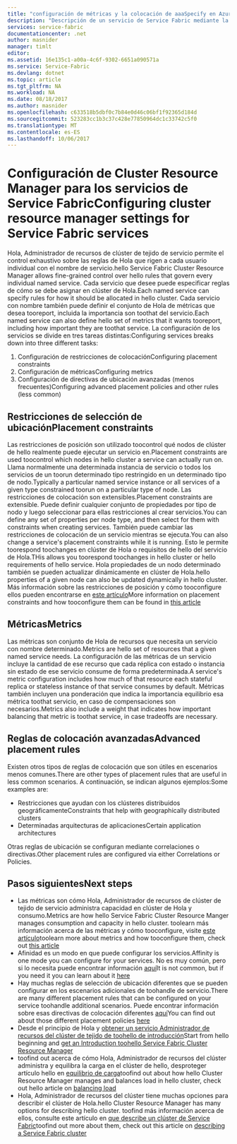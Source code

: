 ```yaml
---
title: "configuración de métricas y la colocación de aaaSpecify en Azure microservicios | Documentos de Microsoft"
description: "Descripción de un servicio de Service Fabric mediante la especificación de métricas, restricciones de ubicación y otras directivas de ubicación."
services: service-fabric
documentationcenter: .net
author: masnider
manager: timlt
editor: 
ms.assetid: 16e135c1-a00a-4c6f-9302-6651a090571a
ms.service: Service-Fabric
ms.devlang: dotnet
ms.topic: article
ms.tgt_pltfrm: NA
ms.workload: NA
ms.date: 08/18/2017
ms.author: masnider
ms.openlocfilehash: c633518b5dbf0c7b84e0d46c06bf1f92365d184d
ms.sourcegitcommit: 523283cc1b3c37c428e77850964dc1c33742c5f0
ms.translationtype: MT
ms.contentlocale: es-ES
ms.lasthandoff: 10/06/2017
---
```

# <a name="configuring-cluster-resource-manager-settings-for-service-fabric-services"></a><span data-ttu-id="2691c-103">Configuración de Cluster Resource Manager para los servicios de Service Fabric</span><span class="sxs-lookup"><span data-stu-id="2691c-103">Configuring cluster resource manager settings for Service Fabric services</span></span>
<span data-ttu-id="2691c-104">Hola, Administrador de recursos de clúster de tejido de servicio permite el control exhaustivo sobre las reglas de Hola que rigen a cada usuario individual con el nombre de servicio.</span><span class="sxs-lookup"><span data-stu-id="2691c-104">hello Service Fabric Cluster Resource Manager allows fine-grained control over hello rules that govern every individual named service.</span></span> <span data-ttu-id="2691c-105">Cada servicio que desee puede especificar reglas de cómo se debe asignar en clúster de Hola.</span><span class="sxs-lookup"><span data-stu-id="2691c-105">Each named service can specify rules for how it should be allocated in hello cluster.</span></span> <span data-ttu-id="2691c-106">Cada servicio con nombre también puede definir el conjunto de Hola de métricas que desea tooreport, incluida la importancia son toothat del servicio.</span><span class="sxs-lookup"><span data-stu-id="2691c-106">Each named service can also define hello set of metrics that it wants tooreport, including how important they are toothat service.</span></span> <span data-ttu-id="2691c-107">La configuración de los servicios se divide en tres tareas distintas:</span><span class="sxs-lookup"><span data-stu-id="2691c-107">Configuring services breaks down into three different tasks:</span></span>

1. <span data-ttu-id="2691c-108">Configuración de restricciones de colocación</span><span class="sxs-lookup"><span data-stu-id="2691c-108">Configuring placement constraints</span></span>
2. <span data-ttu-id="2691c-109">Configuración de métricas</span><span class="sxs-lookup"><span data-stu-id="2691c-109">Configuring metrics</span></span>
3. <span data-ttu-id="2691c-110">Configuración de directivas de ubicación avanzadas (menos frecuentes)</span><span class="sxs-lookup"><span data-stu-id="2691c-110">Configuring advanced placement policies and other rules (less common)</span></span>

## <a name="placement-constraints"></a><span data-ttu-id="2691c-111">Restricciones de selección de ubicación</span><span class="sxs-lookup"><span data-stu-id="2691c-111">Placement constraints</span></span>
<span data-ttu-id="2691c-112">Las restricciones de posición son utilizado toocontrol qué nodos de clúster de hello realmente puede ejecutar un servicio en.</span><span class="sxs-lookup"><span data-stu-id="2691c-112">Placement constraints are used toocontrol which nodes in hello cluster a service can actually run on.</span></span> <span data-ttu-id="2691c-113">Llama normalmente una determinada instancia de servicio o todos los servicios de un toorun determinado tipo restringido en un determinado tipo de nodo.</span><span class="sxs-lookup"><span data-stu-id="2691c-113">Typically a particular named service instance or all services of a given type constrained toorun on a particular type of node.</span></span> <span data-ttu-id="2691c-114">Las restricciones de colocación son extensibles.</span><span class="sxs-lookup"><span data-stu-id="2691c-114">Placement constraints are extensible.</span></span> <span data-ttu-id="2691c-115">Puede definir cualquier conjunto de propiedades por tipo de nodo y luego seleccionar para ellas restricciones al crear servicios.</span><span class="sxs-lookup"><span data-stu-id="2691c-115">You can define any set of properties per  node type, and then select for them with constraints when creating services.</span></span> <span data-ttu-id="2691c-116">También puede cambiar las restricciones de colocación de un servicio mientras se ejecuta.</span><span class="sxs-lookup"><span data-stu-id="2691c-116">You can also change a service's placement constraints while it is running.</span></span> <span data-ttu-id="2691c-117">Esto le permite toorespond toochanges en clúster de Hola o requisitos de hello del servicio de Hola.</span><span class="sxs-lookup"><span data-stu-id="2691c-117">THis allows you toorespond toochanges in hello cluster or hello requirements of hello service.</span></span> <span data-ttu-id="2691c-118">Hola propiedades de un nodo determinado también se pueden actualizar dinámicamente en clúster de Hola.</span><span class="sxs-lookup"><span data-stu-id="2691c-118">hello properties of a given node can also be updated dynamically in hello cluster.</span></span> <span data-ttu-id="2691c-119">Más información sobre las restricciones de posición y cómo tooconfigure ellos pueden encontrarse en [este artículo](service-fabric-cluster-resource-manager-cluster-description.md#node-properties-and-placement-constraints)</span><span class="sxs-lookup"><span data-stu-id="2691c-119">More information on placement constraints and how tooconfigure them can be found in [this article](service-fabric-cluster-resource-manager-cluster-description.md#node-properties-and-placement-constraints)</span></span>

## <a name="metrics"></a><span data-ttu-id="2691c-120">Métricas</span><span class="sxs-lookup"><span data-stu-id="2691c-120">Metrics</span></span>
<span data-ttu-id="2691c-121">Las métricas son conjunto de Hola de recursos que necesita un servicio con nombre determinado.</span><span class="sxs-lookup"><span data-stu-id="2691c-121">Metrics are hello set of resources that a given named service needs.</span></span> <span data-ttu-id="2691c-122">La configuración de las métricas de un servicio incluye la cantidad de ese recurso que cada réplica con estado o instancia sin estado de ese servicio consume de forma predeterminada.</span><span class="sxs-lookup"><span data-stu-id="2691c-122">A service's metric configuration includes how much of that resource each stateful replica or stateless instance of that service consumes by default.</span></span> <span data-ttu-id="2691c-123">Métricas también incluyen una ponderación que indica la importancia equilibrio esa métrica toothat servicio, en caso de compensaciones son necesarios.</span><span class="sxs-lookup"><span data-stu-id="2691c-123">Metrics also include a weight that indicates how important balancing that metric is toothat service, in case tradeoffs are necessary.</span></span>

## <a name="advanced-placement-rules"></a><span data-ttu-id="2691c-124">Reglas de colocación avanzadas</span><span class="sxs-lookup"><span data-stu-id="2691c-124">Advanced placement rules</span></span>
<span data-ttu-id="2691c-125">Existen otros tipos de reglas de colocación que son útiles en escenarios menos comunes.</span><span class="sxs-lookup"><span data-stu-id="2691c-125">There are other types of placement rules that are useful in less common scenarios.</span></span> <span data-ttu-id="2691c-126">A continuación, se indican algunos ejemplos:</span><span class="sxs-lookup"><span data-stu-id="2691c-126">Some examples are:</span></span>
- <span data-ttu-id="2691c-127">Restricciones que ayudan con los clústeres distribuidos geográficamente</span><span class="sxs-lookup"><span data-stu-id="2691c-127">Constraints that help with geographically distributed clusters</span></span>
- <span data-ttu-id="2691c-128">Determinadas arquitecturas de aplicaciones</span><span class="sxs-lookup"><span data-stu-id="2691c-128">Certain application architectures</span></span>

<span data-ttu-id="2691c-129">Otras reglas de ubicación se configuran mediante correlaciones o directivas.</span><span class="sxs-lookup"><span data-stu-id="2691c-129">Other placement rules are configured via either Correlations or Policies.</span></span>

## <a name="next-steps"></a><span data-ttu-id="2691c-130">Pasos siguientes</span><span class="sxs-lookup"><span data-stu-id="2691c-130">Next steps</span></span>
- <span data-ttu-id="2691c-131">Las métricas son cómo Hola, Administrador de recursos de clúster de tejido de servicio administra capacidad en clúster de Hola y consumo.</span><span class="sxs-lookup"><span data-stu-id="2691c-131">Metrics are how hello Service Fabric Cluster Resource Manger manages consumption and capacity in hello cluster.</span></span> <span data-ttu-id="2691c-132">toolearn más información acerca de las métricas y cómo tooconfigure, visite [este artículo](service-fabric-cluster-resource-manager-metrics.md)</span><span class="sxs-lookup"><span data-stu-id="2691c-132">toolearn more about metrics and how tooconfigure them, check out [this article](service-fabric-cluster-resource-manager-metrics.md)</span></span>
- <span data-ttu-id="2691c-133">Afinidad es un modo en que puede configurar los servicios.</span><span class="sxs-lookup"><span data-stu-id="2691c-133">Affinity is one mode you can configure for your services.</span></span> <span data-ttu-id="2691c-134">No es muy común, pero si lo necesita puede encontrar información [aquí](service-fabric-cluster-resource-manager-advanced-placement-rules-affinity.md)</span><span class="sxs-lookup"><span data-stu-id="2691c-134">It is not common, but if you need it you can learn about it [here](service-fabric-cluster-resource-manager-advanced-placement-rules-affinity.md)</span></span>
- <span data-ttu-id="2691c-135">Hay muchas reglas de selección de ubicación diferentes que se pueden configurar en los escenarios adicionales de toohandle de servicio.</span><span class="sxs-lookup"><span data-stu-id="2691c-135">There are many different placement rules that can be configured on your service toohandle additional scenarios.</span></span> <span data-ttu-id="2691c-136">Puede encontrar información sobre esas directivas de colocación diferentes [aquí](service-fabric-cluster-resource-manager-advanced-placement-rules-placement-policies.md)</span><span class="sxs-lookup"><span data-stu-id="2691c-136">You can find out about those different placement policies [here](service-fabric-cluster-resource-manager-advanced-placement-rules-placement-policies.md)</span></span>
- <span data-ttu-id="2691c-137">Desde el principio de Hola y [obtener un servicio Administrador de recursos del clúster de tejido de toohello de introducción](service-fabric-cluster-resource-manager-introduction.md)</span><span class="sxs-lookup"><span data-stu-id="2691c-137">Start from hello beginning and [get an Introduction toohello Service Fabric Cluster Resource Manager](service-fabric-cluster-resource-manager-introduction.md)</span></span>
- <span data-ttu-id="2691c-138">toofind out acerca de cómo Hola, Administrador de recursos del clúster administra y equilibra la carga en el clúster de hello, desproteger artículo hello en [equilibrio de carga](service-fabric-cluster-resource-manager-balancing.md)</span><span class="sxs-lookup"><span data-stu-id="2691c-138">toofind out about how hello Cluster Resource Manager manages and balances load in hello cluster, check out hello article on [balancing load](service-fabric-cluster-resource-manager-balancing.md)</span></span>
- <span data-ttu-id="2691c-139">Hola, Administrador de recursos del clúster tiene muchas opciones para describir el clúster de Hola.</span><span class="sxs-lookup"><span data-stu-id="2691c-139">hello Cluster Resource Manager has many options for describing hello cluster.</span></span> <span data-ttu-id="2691c-140">toofind más información acerca de ellos, consulte este artículo en [que describe un clúster de Service Fabric](service-fabric-cluster-resource-manager-cluster-description.md)</span><span class="sxs-lookup"><span data-stu-id="2691c-140">toofind out more about them, check out this article on [describing a Service Fabric cluster](service-fabric-cluster-resource-manager-cluster-description.md)</span></span>
